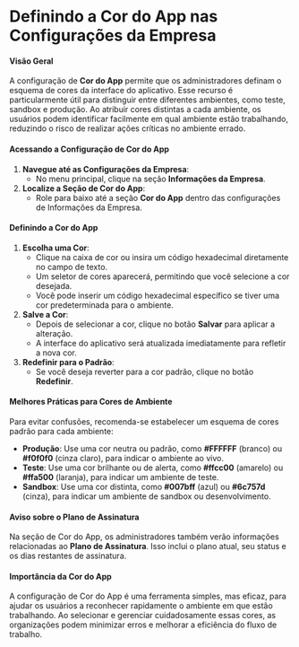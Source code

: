 # Definindo a Cor do App nas Configurações da Empresa

#### Visão Geral

A configuração de **Cor do App** permite que os administradores definam o esquema de cores da interface do aplicativo. Esse recurso é particularmente útil para distinguir entre diferentes ambientes, como teste, sandbox e produção. Ao atribuir cores distintas a cada ambiente, os usuários podem identificar facilmente em qual ambiente estão trabalhando, reduzindo o risco de realizar ações críticas no ambiente errado.

#### Acessando a Configuração de Cor do App

1. **Navegue até as Configurações da Empresa**:
   * No menu principal, clique na seção **Informações da Empresa**.
2. **Localize a Seção de Cor do App**:
   * Role para baixo até a seção **Cor do App** dentro das configurações de Informações da Empresa.

#### Definindo a Cor do App

1. **Escolha uma Cor**:
   * Clique na caixa de cor ou insira um código hexadecimal diretamente no campo de texto.
   * Um seletor de cores aparecerá, permitindo que você selecione a cor desejada.
   * Você pode inserir um código hexadecimal específico se tiver uma cor predeterminada para o ambiente.
2. **Salve a Cor**:
   * Depois de selecionar a cor, clique no botão **Salvar** para aplicar a alteração.
   * A interface do aplicativo será atualizada imediatamente para refletir a nova cor.
3. **Redefinir para o Padrão**:
   * Se você deseja reverter para a cor padrão, clique no botão **Redefinir**.

#### Melhores Práticas para Cores de Ambiente

Para evitar confusões, recomenda-se estabelecer um esquema de cores padrão para cada ambiente:

* **Produção**: Use uma cor neutra ou padrão, como **#FFFFFF** (branco) ou **#f0f0f0** (cinza claro), para indicar o ambiente ao vivo.
* **Teste**: Use uma cor brilhante ou de alerta, como **#ffcc00** (amarelo) ou **#ffa500** (laranja), para indicar um ambiente de teste.
* **Sandbox**: Use uma cor distinta, como **#007bff** (azul) ou **#6c757d** (cinza), para indicar um ambiente de sandbox ou desenvolvimento.

#### Aviso sobre o Plano de Assinatura

Na seção de Cor do App, os administradores também verão informações relacionadas ao **Plano de Assinatura**. Isso inclui o plano atual, seu status e os dias restantes de assinatura.

#### Importância da Cor do App

A configuração de Cor do App é uma ferramenta simples, mas eficaz, para ajudar os usuários a reconhecer rapidamente o ambiente em que estão trabalhando. Ao selecionar e gerenciar cuidadosamente essas cores, as organizações podem minimizar erros e melhorar a eficiência do fluxo de trabalho.
